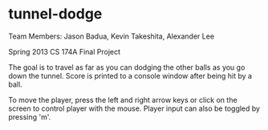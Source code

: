 tunnel-dodge
============

Team Members:
Jason Badua, Kevin Takeshita, Alexander Lee

Spring 2013 CS 174A Final Project

The goal is to travel as far as you can dodging the other balls as you go down
the tunnel. Score is printed to a console window after being hit by a ball.

To move the player, press the left and right arrow keys or click on the screen
to control player with the mouse. Player input can also be toggled by
pressing 'm'.